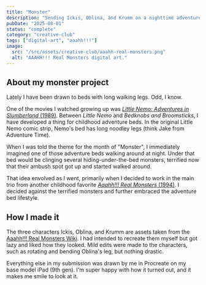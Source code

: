 ```yaml
---
title: "Monster"
description: "Sending Ickis, Oblina, and Krumm on a nighttime adventure."
pubDate: "2025-08-01"
status: "complete"
category: "creative-club"
tags: ["digital-art", "aaahh!!!"]
image:
  src: "/src/assets/creative-club/aaahh-real-monsters.png"
  alt: "AAAHH!!! Real Monsters digital art."
---
```


## About my monster project

Lately I have been drawn to beds with long walking legs. Odd, I know.

One of the movies I watched growing up was [*Little Nemo: Adventures in Slumberland* (1989)](https://www.themoviedb.org/movie/22611). Between *Little Nemo* and *Bedknobs and Broomsticks*, I have developed a thing for childhood adventure beds. In the original Little Nemo comic strip, Nemo's bed has long noodley legs (think Jake from Adventure Time).

When I was told the theme for the month of "Monster", I immediately imagined one of those adventure beds walking around at night. Under that bed would be clinging several hiding-under-the-bed monsters, terrified now that their ambush spot got up and started walked around.

That idea envolved as I went, primarily when I decided to work in the main trio from another childhood favorite [*Aaahh!!! Real Monsters* (1994)](https://www.themoviedb.org/tv/2429-aaahh-real-monsters). I decided against the terrified monsters and further embraced the adventure bed lifestyle.

## How I made it

The three characters Ickis, Oblina, and Krumm are assets taken from the [Aaahh!!! Real Monsters Wiki](https://aaahhrealmonsters.fandom.com/wiki/Aaahh!!!_Real_Monsters_Wiki). I had intended to recreate them myself but got lazy and liked how they looked. Mild edits were made to the characters, such as rotating and bending Oblina's leg, but nothing drastic.

Everything else in my submission was drawn by me in Procreate on my base model iPad (9th gen). I'm super happy with how it turned out, and it makes me smile to look at it.
